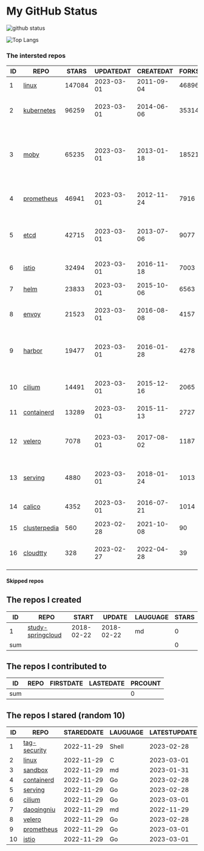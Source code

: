# My GitHub Status

<img src="https://github-readme-stats-1.yihong0618.vercel.app/api?username=daoqingniu&show_icons=true&&&hide_title=true&count_private=true" alt="github status" />

![Top Langs](https://github-readme-stats-1.yihong0618.vercel.app/api/top-langs/?username=daoqingniu&layout=compact)

<!--START_SECTION:github_repos-->
### The intersted repos
| ID |                              REPO                               | STARS  | UPDATEDAT  | CREATEDAT  | FORKSCOUNT |                                              DESCRIPTIONS                                              |
|----|-----------------------------------------------------------------|--------|------------|------------|------------|--------------------------------------------------------------------------------------------------------|
|  1 | [linux](https://github.com/torvalds/linux)                      | 147084 | 2023-03-01 | 2011-09-04 |      46896 | Linux kernel source tree                                                                               |
|  2 | [kubernetes](https://github.com/kubernetes/kubernetes)          |  96259 | 2023-03-01 | 2014-06-06 |      35314 | Production-Grade Container Scheduling and Management                                                   |
|  3 | [moby](https://github.com/moby/moby)                            |  65235 | 2023-03-01 | 2013-01-18 |      18521 | Moby Project - a collaborative project for the container ecosystem to assemble container-based systems |
|  4 | [prometheus](https://github.com/prometheus/prometheus)          |  46941 | 2023-03-01 | 2012-11-24 |       7916 | The Prometheus monitoring system and time series database.                                             |
|  5 | [etcd](https://github.com/etcd-io/etcd)                         |  42715 | 2023-03-01 | 2013-07-06 |       9077 | Distributed reliable key-value store for the most critical data of a distributed system                |
|  6 | [istio](https://github.com/istio/istio)                         |  32494 | 2023-03-01 | 2016-11-18 |       7003 | Connect, secure, control, and observe services.                                                        |
|  7 | [helm](https://github.com/helm/helm)                            |  23833 | 2023-03-01 | 2015-10-06 |       6563 | The Kubernetes Package Manager                                                                         |
|  8 | [envoy](https://github.com/envoyproxy/envoy)                    |  21523 | 2023-03-01 | 2016-08-08 |       4157 | Cloud-native high-performance edge/middle/service proxy                                                |
|  9 | [harbor](https://github.com/goharbor/harbor)                    |  19477 | 2023-03-01 | 2016-01-28 |       4278 | An open source trusted cloud native registry project that stores, signs, and scans content.            |
| 10 | [cilium](https://github.com/cilium/cilium)                      |  14491 | 2023-03-01 | 2015-12-16 |       2065 | eBPF-based Networking, Security, and Observability                                                     |
| 11 | [containerd](https://github.com/containerd/containerd)          |  13289 | 2023-03-01 | 2015-11-13 |       2727 | An open and reliable container runtime                                                                 |
| 12 | [velero](https://github.com/vmware-tanzu/velero)                |   7078 | 2023-03-01 | 2017-08-02 |       1187 | Backup and migrate Kubernetes applications and their persistent volumes                                |
| 13 | [serving](https://github.com/knative/serving)                   |   4880 | 2023-03-01 | 2018-01-24 |       1013 | Kubernetes-based, scale-to-zero, request-driven compute                                                |
| 14 | [calico](https://github.com/projectcalico/calico)               |   4352 | 2023-03-01 | 2016-07-21 |       1014 | Cloud native networking and network security                                                           |
| 15 | [clusterpedia](https://github.com/clusterpedia-io/clusterpedia) |    560 | 2023-02-28 | 2021-10-08 |         90 | The Encyclopedia of Kubernetes clusters                                                                |
| 16 | [cloudtty](https://github.com/cloudtty/cloudtty)                |    328 | 2023-02-27 | 2022-04-28 |         39 | A Friendly Kubernetes CloudShell (Web Terminal) !                                                      |



#### Skipped repos
<!--END_SECTION:github_repos-->

<!--START_SECTION:my_github-->
## The repos I created
| ID  |                                 REPO                                 |   START    |   UPDATE   | LAUGUAGE | STARS |
|-----|----------------------------------------------------------------------|------------|------------|----------|-------|
|   1 | [study-springcloud](https://github.com/daoqingniu/study-springcloud) | 2018-02-22 | 2018-02-22 | md       |     0 |
| sum |                                                                      |            |            |          |     0 |

## The repos I contributed to
| ID  | REPO | FIRSTDATE | LASTEDATE | PRCOUNT |
|-----|------|-----------|-----------|---------|
| sum |      |           |           |       0 |

## The repos I stared (random 10)
| ID |                          REPO                          | STAREDDATE | LAUGUAGE | LATESTUPDATE |
|----|--------------------------------------------------------|------------|----------|--------------|
|  1 | [tag-security](https://github.com/cncf/tag-security)   | 2022-11-29 | Shell    | 2023-02-28   |
|  2 | [linux](https://github.com/torvalds/linux)             | 2022-11-29 | C        | 2023-03-01   |
|  3 | [sandbox](https://github.com/cncf/sandbox)             | 2022-11-29 | md       | 2023-01-31   |
|  4 | [containerd](https://github.com/containerd/containerd) | 2022-11-29 | Go       | 2023-02-28   |
|  5 | [serving](https://github.com/knative/serving)          | 2022-11-29 | Go       | 2023-02-28   |
|  6 | [cilium](https://github.com/cilium/cilium)             | 2022-11-29 | Go       | 2023-03-01   |
|  7 | [daoqingniu](https://github.com/daoqingniu/daoqingniu) | 2022-11-29 | md       | 2022-11-29   |
|  8 | [velero](https://github.com/vmware-tanzu/velero)       | 2022-11-29 | Go       | 2023-02-28   |
|  9 | [prometheus](https://github.com/prometheus/prometheus) | 2022-11-29 | Go       | 2023-03-01   |
| 10 | [istio](https://github.com/istio/istio)                | 2022-11-29 | Go       | 2023-03-01   |

<!--END_SECTION:my_github-->
